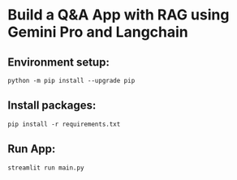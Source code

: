 # Build a Q&A App with RAG using Gemini Pro and Langchain

## Environment setup:
	python -m pip install --upgrade pip
 
## Install packages:
	pip install -r requirements.txt

## Run App:
	streamlit run main.py
